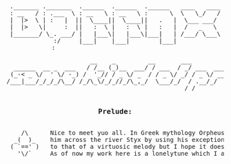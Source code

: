 <pre align="center">

._______ ._______  .______  .______  .______   ____   ____
: __   / : .___  \ : __   \ : __   \ :      \  \   \_/   /
|  |>  \ | :   |  ||  \____||  \____||   .   |  \___ ___/ 
|  |>   \|     :  ||   :  \ |   :  \ |   :   |  /   _   \ 
|_______/ \_. ___/ |   |___\|   |___\|___|   | /___/ \___\
            :/     |___|    |___|        |___|            
            :                                              
</pre>
<pre align="center">
                       __    _         __       ___                                                 
  ______  __ _  ___   / /__ (_)__  ___/ / ___  / _/ ___  _______  ___ ________ ___ _  __ _  ___ ____
 (_-< _ \/  ' \/ -_) /  '_// / _ \/ _  / / _ \/ _/ / _ \/ __/ _ \/ _ `/ __/ _ `/  ' \/  ' \/ -_) __/
/___|___/_/_/_/\__/ /_/\_\/_/_//_/\_,_/  \___/_/  / .__/_/  \___/\_, /_/  \_,_/_/_/_/_/_/_/\__/_/   
                                                 /_/            /___/                               
</pre>

<pre>
<h3 align="center">Prelude:</h3>
    /\      Nice to meet yuo all. In Greek mythology Orpheus persuades Charon, the ferryman of the underworld, to transport
  _(  )_    him across the river Styx by using his exceptional musical talent. I don't claim at all my code is anywhere near
 ( `==' )   to that of a virtuosic melody but I hope it doesn't seem like a cacaphony in your head while you are reading it.
   '\/`     As of now my work here is a lonelytune which I am thriving to enrich with more harmonics and melodies.
</pre>
